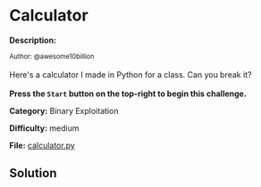 # Calculator

**Description:**

<small>Author: @awesome10billion</small><br><br>Here's a calculator I made in Python for a class. Can you break it? <br><br> <b>Press the <code>Start</code> button on the top-right to begin this challenge.</b>


**Category:** Binary Exploitation

**Difficulty:** medium

**File:** [calculator.py](calculator.py)

## Solution


